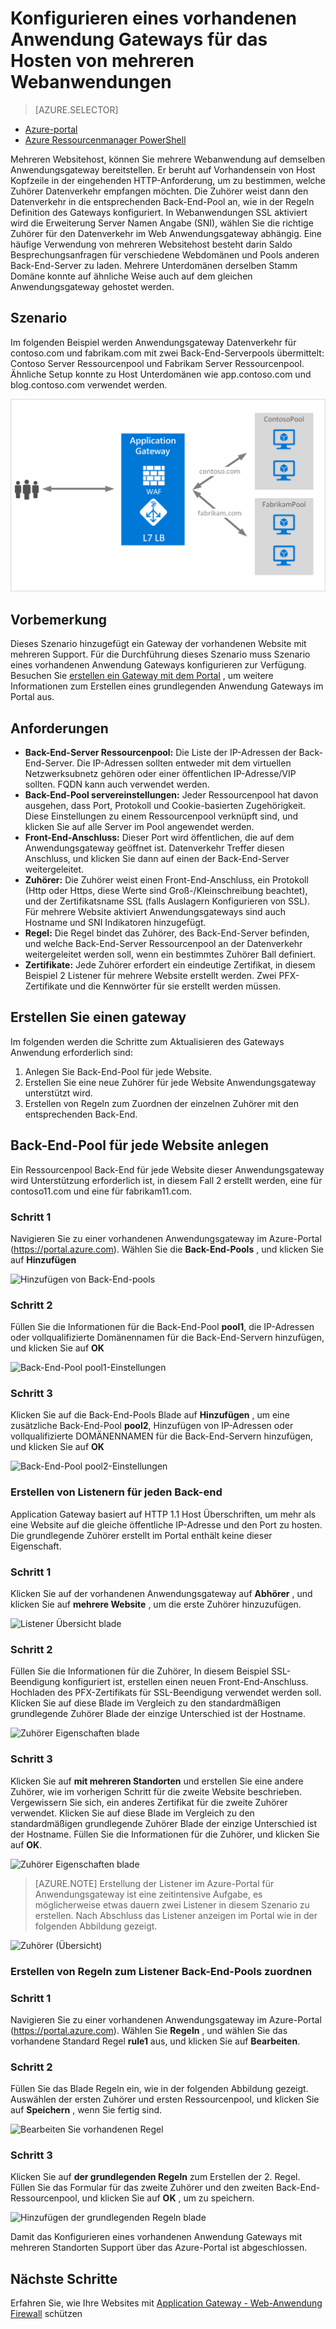 <properties
   pageTitle="Konfigurieren ein vorhandenen Anwendung Gateways für das Hosten von mehreren Websites im Portal Azure | Microsoft Azure"
   description="Diese Seite enthält Anweisungen zum Konfigurieren eines vorhandenen Azure-Anwendung Gateways für das Hosten von mehreren Webanwendungen auf demselben Gateway mit dem Azure-Portal an."
   documentationCenter="na"
   services="application-gateway"
   authors="georgewallace"
   manager="carmonm"
   editor="tysonn"/>
<tags
   ms.service="application-gateway"
   ms.devlang="na"
   ms.topic="article"
   ms.tgt_pltfrm="na"
   ms.workload="infrastructure-services"
   ms.date="10/25/2016"
   ms.author="gwallace"/>


# <a name="configure-an-existing-application-gateway-for-hosting-multiple-web-applications"></a>Konfigurieren eines vorhandenen Anwendung Gateways für das Hosten von mehreren Webanwendungen

> [AZURE.SELECTOR]
- [Azure-portal](application-gateway-create-multisite-portal.md)
- [Azure Ressourcenmanager PowerShell](application-gateway-create-multisite-azureresourcemanager-powershell.md)

Mehreren Websitehost, können Sie mehrere Webanwendung auf demselben Anwendungsgateway bereitstellen. Er beruht auf Vorhandensein von Host Kopfzeile in der eingehenden HTTP-Anforderung, um zu bestimmen, welche Zuhörer Datenverkehr empfangen möchten. Die Zuhörer weist dann den Datenverkehr in die entsprechenden Back-End-Pool an, wie in der Regeln Definition des Gateways konfiguriert. In Webanwendungen SSL aktiviert wird die Erweiterung Server Namen Angabe (SNI), wählen Sie die richtige Zuhörer für den Datenverkehr im Web Anwendungsgateway abhängig. Eine häufige Verwendung von mehreren Websitehost besteht darin Saldo Besprechungsanfragen für verschiedene Webdomänen und Pools anderen Back-End-Server zu laden. Mehrere Unterdomänen derselben Stamm Domäne konnte auf ähnliche Weise auch auf dem gleichen Anwendungsgateway gehostet werden.

## <a name="scenario"></a>Szenario

Im folgenden Beispiel werden Anwendungsgateway Datenverkehr für contoso.com und fabrikam.com mit zwei Back-End-Serverpools übermittelt: Contoso Server Ressourcenpool und Fabrikam Server Ressourcenpool. Ähnliche Setup konnte zu Host Unterdomänen wie app.contoso.com und blog.contoso.com verwendet werden.

![aktivierter Szenario][multisite]

## <a name="before-you-begin"></a>Vorbemerkung

Dieses Szenario hinzugefügt ein Gateway der vorhandenen Website mit mehreren Support. Für die Durchführung dieses Szenario muss Szenario eines vorhandenen Anwendung Gateways konfigurieren zur Verfügung. Besuchen Sie [erstellen ein Gateway mit dem Portal](./application-gateway-create-gateway-portal.md) , um weitere Informationen zum Erstellen eines grundlegenden Anwendung Gateways im Portal aus.

## <a name="requirements"></a>Anforderungen

- **Back-End-Server Ressourcenpool:** Die Liste der IP-Adressen der Back-End-Server. Die IP-Adressen sollten entweder mit dem virtuellen Netzwerksubnetz gehören oder einer öffentlichen IP-Adresse/VIP sollten. FQDN kann auch verwendet werden.
- **Back-End-Pool servereinstellungen:** Jeder Ressourcenpool hat davon ausgehen, dass Port, Protokoll und Cookie-basierten Zugehörigkeit. Diese Einstellungen zu einem Ressourcenpool verknüpft sind, und klicken Sie auf alle Server im Pool angewendet werden.
- **Front-End-Anschluss:** Dieser Port wird öffentlichen, die auf dem Anwendungsgateway geöffnet ist. Datenverkehr Treffer diesen Anschluss, und klicken Sie dann auf einen der Back-End-Server weitergeleitet.
- **Zuhörer:** Die Zuhörer weist einen Front-End-Anschluss, ein Protokoll (Http oder Https, diese Werte sind Groß-/Kleinschreibung beachtet), und der Zertifikatsname SSL (falls Auslagern Konfigurieren von SSL). Für mehrere Website aktiviert Anwendungsgateways sind auch Hostname und SNI Indikatoren hinzugefügt.
- **Regel:** Die Regel bindet das Zuhörer, des Back-End-Server befinden, und welche Back-End-Server Ressourcenpool an der Datenverkehr weitergeleitet werden soll, wenn ein bestimmtes Zuhörer Ball definiert.
- **Zertifikate:** Jede Zuhörer erfordert ein eindeutige Zertifikat, in diesem Beispiel 2 Listener für mehrere Website erstellt werden. Zwei PFX-Zertifikate und die Kennwörter für sie erstellt werden müssen.

## <a name="create-an-application-gateway"></a>Erstellen Sie einen gateway

Im folgenden werden die Schritte zum Aktualisieren des Gateways Anwendung erforderlich sind:

1. Anlegen Sie Back-End-Pool für jede Website.
2. Erstellen Sie eine neue Zuhörer für jede Website Anwendungsgateway unterstützt wird.
3. Erstellen von Regeln zum Zuordnen der einzelnen Zuhörer mit den entsprechenden Back-End.

## <a name="create-back-end-pools-for-each-site"></a>Back-End-Pool für jede Website anlegen

Ein Ressourcenpool Back-End für jede Website dieser Anwendungsgateway wird Unterstützung erforderlich ist, in diesem Fall 2 erstellt werden, eine für contoso11.com und eine für fabrikam11.com.

### <a name="step-1"></a>Schritt 1

Navigieren Sie zu einer vorhandenen Anwendungsgateway im Azure-Portal (https://portal.azure.com). Wählen Sie die **Back-End-Pools** , und klicken Sie auf **Hinzufügen**

![Hinzufügen von Back-End-pools][7]

### <a name="step-2"></a>Schritt 2

Füllen Sie die Informationen für die Back-End-Pool **pool1**, die IP-Adressen oder vollqualifizierte Domänennamen für die Back-End-Servern hinzufügen, und klicken Sie auf **OK**

![Back-End-Pool pool1-Einstellungen][8]

### <a name="step-3"></a>Schritt 3

Klicken Sie auf die Back-End-Pools Blade auf **Hinzufügen** , um eine zusätzliche Back-End-Pool **pool2**, Hinzufügen von IP-Adressen oder vollqualifizierte DOMÄNENNAMEN für die Back-End-Servern hinzufügen, und klicken Sie auf **OK**

![Back-End-Pool pool2-Einstellungen][9]

### <a name="create-listeners-for-each-back-end"></a>Erstellen von Listenern für jeden Back-end

Application Gateway basiert auf HTTP 1.1 Host Überschriften, um mehr als eine Website auf die gleiche öffentliche IP-Adresse und den Port zu hosten. Die grundlegende Zuhörer erstellt im Portal enthält keine dieser Eigenschaft.

### <a name="step-1"></a>Schritt 1

Klicken Sie auf der vorhandenen Anwendungsgateway auf **Abhörer** , und klicken Sie auf **mehrere Website** , um die erste Zuhörer hinzuzufügen.

![Listener Übersicht blade][1]

### <a name="step-2"></a>Schritt 2

Füllen Sie die Informationen für die Zuhörer, In diesem Beispiel SSL-Beendigung konfiguriert ist, erstellen einen neuen Front-End-Anschluss. Hochladen des PFX-Zertifikats für SSL-Beendigung verwendet werden soll. Klicken Sie auf diese Blade im Vergleich zu den standardmäßigen grundlegende Zuhörer Blade der einzige Unterschied ist der Hostname.

![Zuhörer Eigenschaften blade][2]

### <a name="step-3"></a>Schritt 3

Klicken Sie auf **mit mehreren Standorten** und erstellen Sie eine andere Zuhörer, wie im vorherigen Schritt für die zweite Website beschrieben. Vergewissern Sie sich, ein anderes Zertifikat für die zweite Zuhörer verwendet. Klicken Sie auf diese Blade im Vergleich zu den standardmäßigen grundlegende Zuhörer Blade der einzige Unterschied ist der Hostname. Füllen Sie die Informationen für die Zuhörer, und klicken Sie auf **OK**.

![Zuhörer Eigenschaften blade][3]

> [AZURE.NOTE] Erstellung der Listener im Azure-Portal für Anwendungsgateway ist eine zeitintensive Aufgabe, es möglicherweise etwas dauern zwei Listener in diesem Szenario zu erstellen. Nach Abschluss das Listener anzeigen im Portal wie in der folgenden Abbildung gezeigt.

![Zuhörer (Übersicht)][4]

### <a name="create-rules-to-map-listeners-to-backend-pools"></a>Erstellen von Regeln zum Listener Back-End-Pools zuordnen

### <a name="step-1"></a>Schritt 1

Navigieren Sie zu einer vorhandenen Anwendungsgateway im Azure-Portal (https://portal.azure.com). Wählen Sie **Regeln** , und wählen Sie das vorhandene Standard Regel **rule1** aus, und klicken Sie auf **Bearbeiten**.

### <a name="step-2"></a>Schritt 2

Füllen Sie das Blade Regeln ein, wie in der folgenden Abbildung gezeigt. Auswählen der ersten Zuhörer und ersten Ressourcenpool, und klicken Sie auf **Speichern** , wenn Sie fertig sind.

![Bearbeiten Sie vorhandenen Regel][6]

### <a name="step-3"></a>Schritt 3

Klicken Sie auf **der grundlegenden Regeln** zum Erstellen der 2. Regel. Füllen Sie das Formular für das zweite Zuhörer und den zweiten Back-End-Ressourcenpool, und klicken Sie auf **OK** , um zu speichern.

![Hinzufügen der grundlegenden Regeln blade][10]

Damit das Konfigurieren eines vorhandenen Anwendung Gateways mit mehreren Standorten Support über das Azure-Portal ist abgeschlossen.

## <a name="next-steps"></a>Nächste Schritte

Erfahren Sie, wie Ihre Websites mit [Application Gateway - Web-Anwendung Firewall](application-gateway-webapplicationfirewall-overview.md) schützen

<!--Image references-->
[1]: ./media/application-gateway-create-multisite-portal/figure1.png
[2]: ./media/application-gateway-create-multisite-portal/figure2.png
[3]: ./media/application-gateway-create-multisite-portal/figure3.png
[4]: ./media/application-gateway-create-multisite-portal/figure4.png
[5]: ./media/application-gateway-create-multisite-portal/figure5.png
[6]: ./media/application-gateway-create-multisite-portal/figure6.png
[7]: ./media/application-gateway-create-multisite-portal/figure7.png
[8]: ./media/application-gateway-create-multisite-portal/figure8.png
[9]: ./media/application-gateway-create-multisite-portal/figure9.png
[10]: ./media/application-gateway-create-multisite-portal/figure10.png
[multisite]: ./media/application-gateway-create-multisite-portal/multisite.png
